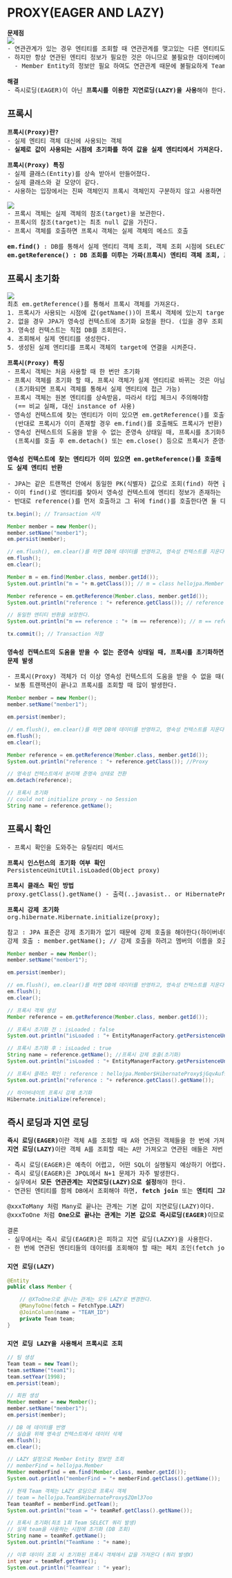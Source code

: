 # PROXY(EAGER AND LAZY)
<pre>
<b>문제점</b>
<img src="https://github.com/RyuKyeongWoo/TIL/blob/main/SpringBootJPA/img/proxyEntity.PNG"/>
- 연관관계가 있는 경우 엔티티를 조회할 때 연관관계를 맺고있는 다른 엔티티도 같이 조회가 된다.
- 하지만 항상 연관된 엔티티 정보가 필요한 것은 아니므로 불필요한 데이터베이스 조회가 생기는 것이다.
  - Member Entity의 정보만 필요 하여도 연관관계 때문에 불필요하게 Team Entity의 정보도 같이 조회가 된다.

<b>해결</b>
- 즉시로딩(EAGER)이 아닌 <b>프록시를 이용한 지연로딩(LAZY)을 사용</b>해야 한다.
</pre>
## 프록시
<pre>
<b>프록시(Proxy)란?</b>
- 실제 엔티티 객체 대신에 사용되는 객체
- <b>실제로 값이 사용되는 시점에 초기화를 하여 값을 실제 엔티티에서 가져온다.</b>

<b>프록시(Proxy) 특징</b>
- 실제 클래스(Entity)를 상속 받아서 만들어졌다.
- 실제 클래스와 겉 모양이 같다.
- 사용하는 입장에서는 진짜 객체인지 프록시 객체인지 구분하지 않고 사용하면 됨(이론상)

<img src="https://github.com/RyuKyeongWoo/TIL/blob/main/SpringBootJPA/img/proxyTarget.PNG"/>
- 프록시 객체는 실제 객체의 참조(target)을 보관한다.
- 프록시의 참조(target)는 최초 null 값을 가진다.
- 프록시 객체를 호출하면 프록시 객체는 실제 객체의 메소드 호출

<b>em.find()</b> : DB를 통해서 실제 엔티티 객체 조회, 객체 조회 시점에 SELECT QUERY를 날린다.
<b>em.getReference() : DB 조회를 미루는 가짜(프록시) 엔티티 객체 조회, 프록시 조회는 실제 사용 시점에 SELECT QUERY를 날린다.</b>
</pre>
## 프록시 초기화
<pre>
<img src="https://github.com/RyuKyeongWoo/TIL/blob/main/SpringBootJPA/img/proxyReset.PNG"/>
최초 em.getReference()를 통해서 프록시 객체를 가져온다.
1. 프록시가 사용되는 시점에 값(getName())이 프록시 객체에 있는지 target 을 확인한다.
2. 없을 경우 JPA가 영속성 컨텍스트에 초기화 요청을 한다. (있을 경우 조회 없이 그대로 반환)
3. 영속성 컨텍스트는 직접 DB를 조회한다.
4. 조회해서 실제 엔티티를 생성한다.
5. 생성된 실제 엔티티를 프록시 객체의 target에 연결을 시켜준다.

<b>프록시(Proxy) 특징</b>
- 프록시 객체는 처음 사용할 때 한 번만 초기화
- 프록시 객체를 초기화 할 때, 프록시 객체가 실제 엔티티로 바뀌는 것은 아님
  (초기화되면 프록시 객체를 통해서 실제 엔티티에 접근 가능)
- 프록시 객체는 원본 엔티티를 상속받음, 따라서 타입 체크시 주의해야함
  (== 비교 실패, 대신 instance of 사용)
- 영속성 컨텍스트에 찾는 엔티티가 이미 있으면 em.getReference()를 호출해도 실제 엔티티 반환
  (반대로 프록시가 이미 존재할 경우 em.find()를 호출해도 프록시가 반환)
- 영속성 컨텍스트의 도움을 받을 수 없는 준영속 상태일 때, 프록시를 초기화하면 LazyInitializationException 발생
  (프록시를 호출 후 em.detach() 또는 em.close() 등으로 프록시가 준영속 상태가 되었는데 프록시를 사용(초기화)하면 에러 발생)
</pre>
### `영속성 컨텍스트에 찾는 엔티티가 이미 있으면 em.getReference()를 호출해도 실제 엔티티 반환`
<pre>
- JPA는 같은 트랜잭션 안에서 동일한 PK(식별자) 값으로 조회(find) 하면 같은 객체 반환을 보장해 준다.
- 이미 find()로 엔티티를 찾아서 영속성 컨텍스트에 엔티티 정보가 존재하는 경우, getReference()로 호출해도 실제 엔티티를 반환한다.
- 반대로 reference()를 먼저 호출하고 그 뒤에 find()를 호출한다면 둘 다 프록시(Proxy)객체를 반환한다.
</pre>
```java
tx.begin(); // Transaction 시작

Member member = new Member();
member.setName("member1");
em.persist(member);

// em.flush(), em.clear()를 하면 DB에 데이터를 반영하고, 영속성 컨텍스트를 지운다(실습을 위해)
em.flush();
em.clear();

Member m = em.find(Member.class, member.getId());
System.out.println("m = "+ m.getClass()); // m = class hellojpa.Member

Member reference = em.getReference(Member.class, member.getId());
System.out.println("reference : "+ reference.getClass()); // reference : class hellojpa.Member

// 동일한 엔티티 반환을 보장한다.
System.out.println("m == reference : "+ (m == reference)); // m == reference : true

tx.commit(); // Transaction 저장
```
### `영속성 컨텍스트의 도움을 받을 수 없는 준영속 상태일 때, 프록시를 초기화하면 문제 발생`
<pre>
- 프록시(Proxy) 객체가 더 이상 영속성 컨텍스트의 도움을 받을 수 없을 때(준영속 상태), 프록시 객체를 초기화하면 에러가 발생한다.
- 보통 트랜잭션이 끝나고 프록시를 조회할 때 많이 발생한다.
</pre>
```java
Member member = new Member();
member.setName("member1");

em.persist(member);

// em.flush(), em.clear()를 하면 DB에 데이터를 반영하고, 영속성 컨텍스트를 지운다.
em.flush();
em.clear();

Member reference = em.getReference(Member.class, member.getId());
System.out.println("reference : "+ reference.getClass()); //Proxy

// 영속성 컨텍스트에서 분리해 준영속 상태로 전환
em.detach(reference);

// 프록시 초기화
// could not initialize proxy - no Session
String name = reference.getName();
```
## 프록시 확인
<pre>
- 프록시 확인을 도와주는 유틸리티 메서드

<b>프록시 인스턴스의 초기화 여부 확인</b>
PersistenceUnitUtil.isLoaded(Object proxy)

<b>프록시 클래스 확인 방법</b>
proxy.getClass().getName() - 출력(..javasist.. or HibernateProxy…)

<b>프록시 강제 초기화</b>
org.hibernate.Hibernate.initialize(proxy);

참고 : JPA 표준은 강제 초기화가 없기 때문에 강제 호출을 해야한다(하이버네이트만 존재)
강제 호출 : member.getName(); // 강제 호출을 하려고 멤버의 이름을 호출..? 조금 이상하다.
</pre>
```java
Member member = new Member();
member.setName("member1");

em.persist(member);

// em.flush(), em.clear()를 하면 DB에 데이터를 반영하고, 영속성 컨텍스트를 지운다.
em.flush();
em.clear();

// 프록시 객체 생성
Member reference = em.getReference(Member.class, member.getId());

// 프록시 초기화 전 : isLoaded : false
System.out.println("isLoaded : "+ EntityManagerFactory.getPersistenceUnitUtil().isLoaded(reference));

// 프록시 초기화 후 : isLoaded : true
String name = reference.getName(); //프록시 강제 호출(초기화)
System.out.println("isLoaded : "+ EntityManagerFactory.getPersistenceUnitUtil().isLoaded(reference));

// 프록시 클래스 확인 : reference : hellojpa.Member$HibernateProxy$jGqvAuf9
System.out.println("reference : "+ reference.getClass().getName());

// 하이버네이트 프록시 강제 초기화
Hibernate.initialize(reference);
```
## 즉시 로딩과 지연 로딩
<pre>
<b>즉시 로딩(EAGER)</b>이란 객체 A를 조회할 때 A와 연관된 객체들을 한 번에 가져오는 것이다.
<b>지연 로딩(LAZY)</b>이란 객체 A를 조회할 때는 A만 가져오고 연관된 애들은 저번 게시글에서 본 프락시 초기화 방법으로 가져온다.

- 즉시 로딩(EAGER)은 예측이 어렵고, 어떤 SQL이 실행될지 예상하기 어렵다.
- 즉시 로딩(EAGER)은 JPQL에서 N+1 문제가 자주 발생한다.
- 실무에서 <b>모든 연관관계는 지연로딩(LAZY)으로 설정</b>해야 한다.
- 연관된 엔티티를 함께 DB에서 조회해야 하면, <b>fetch join</b> 또는 <b>엔티티 그래프 기능</b>을 사용하여 한 번에 데이터를 가져올 수 있다.

@xxxToMany 처럼 Many로 끝나는 관계는 기본 값이 지연로딩(LAZY)이다.
@xxxToOne 처럼 <b>One으로 끝나는 관계는 기본 값으로 즉시로딩(EAGER)</b>이므로 직접 지연로딩(LAZY)으로 변경해야 한다.

결론
- 실무에서는 즉시 로딩(EAGER)은 피하고 지연 로딩(LAZXY)을 사용한다.
- 한 번에 연관된 엔티티들의 데이터를 조회해야 할 때는 페치 조인(fetch join)을 이용한다.
</pre>
### `지연 로딩(LAZY)`
```java
@Entity
public class Member {

    // @XToOne으로 끝나는 관계는 모두 LAZY로 변경한다.
    @ManyToOne(fetch = FetchType.LAZY)
    @JoinColumn(name = "TEAM_ID")
    private Team team;
}
```
### `지연 로딩 LAZY을 사용해서 프록시로 조회`
```java
// 팀 생성
Team team = new Team();
team.setName("team1");
team.setYear(1998);
em.persist(team);

// 회원 생성
Member member = new Member();
member.setName("member1");
em.persist(member);

// DB 에 데이터를 반영
// 실습을 위해 영속성 컨텍스트에서 데이터 삭제
em.flush();
em.clear();

// LAZY 설정으로 Member Entity 정보만 조회
// memberFind = hellojpa.Member
Member memberFind = em.find(Member.class, member.getId());
System.out.println("memberFind = "+ memberFind.getClass().getName());

// 현재 Team 객체는 LAZY 로딩으로 프록시 객체
// team = hellojpa.Team$HibernateProxy$ZQml37oo
Team teamRef = memberFind.getTeam();
System.out.println("team = "+ teamRef.getClass().getName());

// 프록시 초기화(최초 1회 Team SELECT 쿼리 발생)
// 실제 team을 사용하는 시점에 초기화 (DB 조회)
String name = teamRef.getName();
System.out.println("TeamName : "+ name);

// 이후 데이터 조회 시 초기화된 프록시 객체에서 값을 가져온다 (쿼리 발생X)
int year = teamRef.getYear();
System.out.println("TeamYear : "+ year);
```
